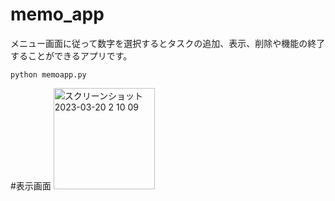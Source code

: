 # memo_app
メニュー画面に従って数字を選択するとタスクの追加、表示、削除や機能の終了することができるアプリです。

```使用方法
python memoapp.py
```


#表示画面
<img width="162" alt="スクリーンショット 2023-03-20 2 10 09" src="https://user-images.githubusercontent.com/95089385/226195524-2b02d7b3-5a59-47e3-a426-dadd0d74caf7.png">
